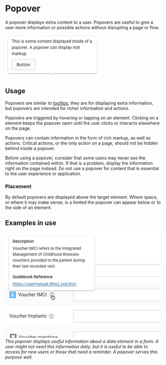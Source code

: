 # Popover
A popover displays extra content to a user. Popovers are useful to give a user more information or possible actions without disrupting a page or flow.

![](../images/popover.jpg)

## Usage
Popovers are similar to [tooltips](../atoms/tooltip.md), they are for displaying extra information, but popovers are intended for richer information and actions.

Popovers are triggered by hovering or tapping on an element. Clicking on a element keeps the popover open until the user clicks or interacts elsewhere on the page. 

Popovers can contain information in the form of rich markup, as well as actions. Critical actions, or the only action on a page, should not be hidden behind inside a popover.

Before using a popover, consider that some users may never see the information contained within. If that is a problem, display the information right on the page instead. Do not use a popover for content that is essential to the user experience or application.

### Placement
By default popovers are displayed above the target element. Where space, or where it may make sense, is a limited the popover can appear below or to the side of an element.

## Examples in use
![](../images/popover-example.jpg)
*This popover displays useful information about a data element in a form. A user might not need this information daily, but it is useful to be able to access for new users or those that need a reminder. A popover serves this purpose well.*

